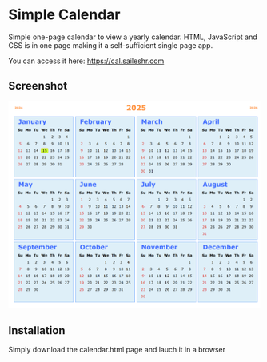 # Simple Calendar
Simple one-page calendar to view a yearly calendar. HTML, JavaScript and CSS is in one page making it a self-sufficient single page app.

You can access it here:
https://cal.saileshr.com


## Screenshot
![Calendar Screenshot](https://raw.githubusercontent.com/rachabathuni/calendar/main/images/calendar.png)

## Installation
Simply download the calendar.html page and lauch it in a browser

